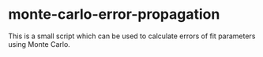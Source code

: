 # monte-carlo-error-propagation
This is a small script which can be used to calculate errors of fit parameters using Monte Carlo.
